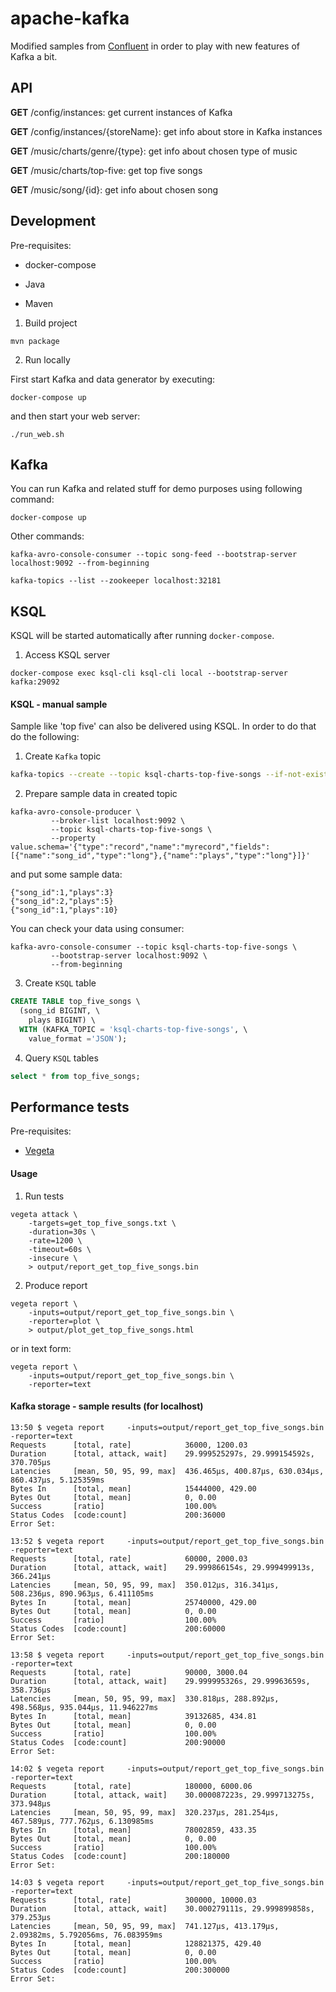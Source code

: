# apache-kafka

Modified samples from [Confluent](https://github.com/confluentinc/examples) in order to play with new features of Kafka a bit.

## API

**GET** /config/instances: get current instances of Kafka

**GET** /config/instances/{storeName}: get info about store in Kafka instances
 
**GET** /music/charts/genre/{type}: get info about chosen type of music

**GET** /music/charts/top-five: get top five songs

**GET** /music/song/{id}: get info about chosen song
 
## Development

Pre-requisites:

* docker-compose

* Java

* Maven

1) Build project

```
mvn package
```

2) Run locally

First start Kafka and data generator by executing:

```
docker-compose up
```

and then start your web server:

```
./run_web.sh
```

## Kafka

You can run Kafka and related stuff for demo purposes using following command:

```
docker-compose up
```

Other commands:

```
kafka-avro-console-consumer --topic song-feed --bootstrap-server localhost:9092 --from-beginning
```

```
kafka-topics --list --zookeeper localhost:32181
```

## KSQL

KSQL will be started automatically after running `docker-compose`.

1) Access KSQL server

```
docker-compose exec ksql-cli ksql-cli local --bootstrap-server kafka:29092
```

#### KSQL - manual sample

Sample like 'top five' can also be delivered using KSQL. In order to do that do the following:

1) Create `Kafka` topic 

```bash
kafka-topics --create --topic ksql-charts-top-five-songs --if-not-exists --zookeeper localhost:32181 --partitions 4 --replication-factor 1
```

2) Prepare sample data in created topic 

```
kafka-avro-console-producer \
         --broker-list localhost:9092 \
         --topic ksql-charts-top-five-songs \
         --property value.schema='{"type":"record","name":"myrecord","fields":[{"name":"song_id","type":"long"},{"name":"plays","type":"long"}]}'
```

and put some sample data:

```
{"song_id":1,"plays":3}
{"song_id":2,"plays":5}
{"song_id":1,"plays":10}

```

You can check your data using consumer:

```
kafka-avro-console-consumer --topic ksql-charts-top-five-songs \
         --bootstrap-server localhost:9092 \
         --from-beginning 
```

3) Create `KSQL` table

```sql
CREATE TABLE top_five_songs \
  (song_id BIGINT, \
    plays BIGINT) \
  WITH (KAFKA_TOPIC = 'ksql-charts-top-five-songs', \
    value_format ='JSON'); 
```

4) Query `KSQL` tables

```sql
select * from top_five_songs;
```

## Performance tests

Pre-requisites:

* [Vegeta](https://github.com/tsenart/vegeta)

#### Usage

1) Run tests

```
vegeta attack \
    -targets=get_top_five_songs.txt \
    -duration=30s \
    -rate=1200 \
    -timeout=60s \
    -insecure \
    > output/report_get_top_five_songs.bin
```

2) Produce report

```
vegeta report \
    -inputs=output/report_get_top_five_songs.bin \
    -reporter=plot \
    > output/plot_get_top_five_songs.html
```

or in text form:

```
vegeta report \
    -inputs=output/report_get_top_five_songs.bin \
    -reporter=text 
```

#### Kafka storage - sample results (for localhost)

```
13:50 $ vegeta report     -inputs=output/report_get_top_five_songs.bin     -reporter=text
Requests      [total, rate]            36000, 1200.03
Duration      [total, attack, wait]    29.999525297s, 29.999154592s, 370.705µs
Latencies     [mean, 50, 95, 99, max]  436.465µs, 400.87µs, 630.034µs, 860.437µs, 5.125359ms
Bytes In      [total, mean]            15444000, 429.00
Bytes Out     [total, mean]            0, 0.00
Success       [ratio]                  100.00%
Status Codes  [code:count]             200:36000
Error Set:
```

```
13:52 $ vegeta report     -inputs=output/report_get_top_five_songs.bin     -reporter=text
Requests      [total, rate]            60000, 2000.03
Duration      [total, attack, wait]    29.999866154s, 29.999499913s, 366.241µs
Latencies     [mean, 50, 95, 99, max]  350.012µs, 316.341µs, 508.236µs, 890.963µs, 6.411105ms
Bytes In      [total, mean]            25740000, 429.00
Bytes Out     [total, mean]            0, 0.00
Success       [ratio]                  100.00%
Status Codes  [code:count]             200:60000
Error Set:
```

```
13:58 $ vegeta report     -inputs=output/report_get_top_five_songs.bin     -reporter=text
Requests      [total, rate]            90000, 3000.04
Duration      [total, attack, wait]    29.999995326s, 29.99963659s, 358.736µs
Latencies     [mean, 50, 95, 99, max]  330.818µs, 288.892µs, 498.568µs, 935.044µs, 11.946227ms
Bytes In      [total, mean]            39132685, 434.81
Bytes Out     [total, mean]            0, 0.00
Success       [ratio]                  100.00%
Status Codes  [code:count]             200:90000
Error Set:
```

```
14:02 $ vegeta report     -inputs=output/report_get_top_five_songs.bin     -reporter=text
Requests      [total, rate]            180000, 6000.06
Duration      [total, attack, wait]    30.000087223s, 29.999713275s, 373.948µs
Latencies     [mean, 50, 95, 99, max]  320.237µs, 281.254µs, 467.589µs, 777.762µs, 6.130985ms
Bytes In      [total, mean]            78002859, 433.35
Bytes Out     [total, mean]            0, 0.00
Success       [ratio]                  100.00%
Status Codes  [code:count]             200:180000
Error Set:
```

```
14:03 $ vegeta report     -inputs=output/report_get_top_five_songs.bin     -reporter=text
Requests      [total, rate]            300000, 10000.03
Duration      [total, attack, wait]    30.000279111s, 29.999899858s, 379.253µs
Latencies     [mean, 50, 95, 99, max]  741.127µs, 413.179µs, 2.09382ms, 5.792056ms, 76.083959ms
Bytes In      [total, mean]            128821375, 429.40
Bytes Out     [total, mean]            0, 0.00
Success       [ratio]                  100.00%
Status Codes  [code:count]             200:300000
Error Set:
```
